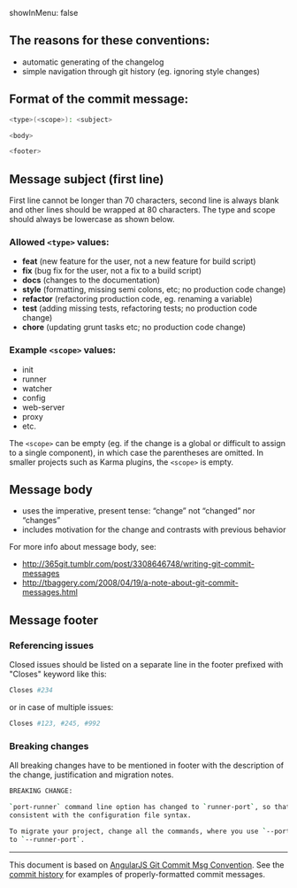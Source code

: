 showInMenu: false

## The reasons for these conventions:
- automatic generating of the changelog
- simple navigation through git history (eg. ignoring style changes)

## Format of the commit message:
```bash
<type>(<scope>): <subject>

<body>

<footer>
```


## Message subject (first line)
First line cannot be longer than 70 characters, second line is always blank and
other lines should be wrapped at 80 characters. The type and scope should
always be lowercase as shown below.

### Allowed `<type>` values:

* **feat** (new feature for the user, not a new feature for build script)
* **fix** (bug fix for the user, not a fix to a build script)
* **docs** (changes to the documentation)
* **style** (formatting, missing semi colons, etc; no production code change)
* **refactor** (refactoring production code, eg. renaming a variable)
* **test** (adding missing tests, refactoring tests; no production code change)
* **chore** (updating grunt tasks etc; no production code change)

### Example `<scope>` values:

* init
* runner
* watcher
* config
* web-server
* proxy
* etc.

The `<scope>` can be empty (eg. if the change is a global or difficult
to assign to a single component), in which case the parentheses are
omitted. In smaller projects such as Karma plugins, the `<scope>` is empty.


## Message body
* uses the imperative, present tense: “change” not “changed” nor “changes”
* includes motivation for the change and contrasts with previous behavior

For more info about message body, see:

* http://365git.tumblr.com/post/3308646748/writing-git-commit-messages
* http://tbaggery.com/2008/04/19/a-note-about-git-commit-messages.html


## Message footer

### Referencing issues
Closed issues should be listed on a separate line in the footer prefixed with "Closes" keyword like this:
```bash
Closes #234
```
or in case of multiple issues:
```bash
Closes #123, #245, #992
```
### Breaking changes

All breaking changes have to be mentioned in footer with the
description of the change, justification and migration notes.
```bash
BREAKING CHANGE:

`port-runner` command line option has changed to `runner-port`, so that it is
consistent with the configuration file syntax.

To migrate your project, change all the commands, where you use `--port-runner`
to `--runner-port`.
```

---

This document is based on [AngularJS Git Commit Msg Convention]. See the
[commit history] for examples of properly-formatted commit messages.

[AngularJS Git Commit Msg Convention]: https://docs.google.com/document/d/1QrDFcIiPjSLDn3EL15IJygNPiHORgU1_OOAqWjiDU5Y/edit#
[commit history]: https://github.com/karma-runner/karma/commits/master
